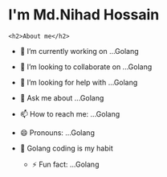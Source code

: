 
<!DOCTYPE html>
<html lang="en">
<head>
    <meta charset="UTF-8">
    <meta name="viewport" content="width=device-width, initial-scale=1.0">
</head>
<body>
    <h1>I'm Md.Nihad Hossain</h1>
    
    <h2>About me</h2>
  
    
- 🔭 I’m currently working on ...Golang

- 👯 I’m looking to collaborate on ...Golang
- 🤔 I’m looking for help with ...Golang
- 💬 Ask me about ...Golang
- 📫 How to reach me: ...Golang
- 😄 Pronouns: ...Golang

- 🌱 Golang coding is my habit
  - ⚡ Fun fact: ...Golang


    
</body>
</html>


